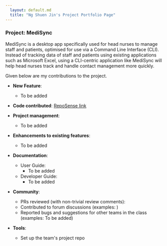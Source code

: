```yaml
---
  layout: default.md
  title: "Ng Shuen Jin's Project Portfolio Page"
---
```


### Project: MediSync

MediSync is a desktop app specifically used for head nurses to manage staff and patients, optimised for use via a Command Line Interface (CLI). Instead of tracking data of staff and patients using existing applications such as Microsoft Excel, using a CLI-centric application like MediSync will help head nurses track and handle contact management more quickly.

Given below are my contributions to the project.

* **New Feature**:
  * To be added

* **Code contributed**: [RepoSense link](https://nus-cs2103-ay2324s1.github.io/tp-dashboard/?search=shuenj&breakdown=false)

* **Project management**:
  * To be added

* **Enhancements to existing features**:
  * To be added

* **Documentation**:
  * User Guide:
    * To be added
  * Developer Guide:
    * To be added

* **Community**:
  * PRs reviewed (with non-trivial review comments): 
  * Contributed to forum discussions (examples: )
  * Reported bugs and suggestions for other teams in the class (examples: To be added)

* **Tools**:
  * Set up the team's project repo

